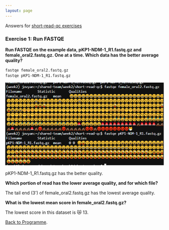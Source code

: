 ```yaml
---
layout: page
---
```


Answers for [short-read-qc exercises]({{site.baseurl}}/modules/sequencing/short-read-qc/)

### Exercise 1: Run FASTQE

**Run FASTQE on the example data, pKP1-NDM-1_R1.fastq.gz and female_oral2.fastq.gz. One at a time. Which data has the better average quality?**

```bash
fastqe female_oral2.fastq.gz 
fastqe pKP1-NDM-1_R1.fastq.gz 
```

![Alt text](image-2.png)

pKP1-NDM-1_R1.fastq.gz has the better quality. 

**Which portion of read has the lower average quality, and for which file?**

The tail end (3') of female_oral2.fastq.gz has the lowest average quality.

**What is the lowest mean score in female_oral2.fastq.gz?**

The lowest score in this dataset is 😿 13.




[Back to Programme]({{site.baseurl}}/modules/sequencing/week-2-programme/).
